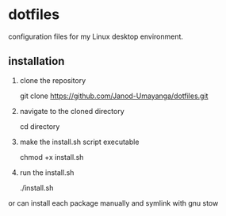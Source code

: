 # dotfiles
configuration files for my Linux desktop environment.

## installation
1. clone the repository

    git clone https://github.com/Janod-Umayanga/dotfiles.git

2. navigate to the cloned directory

    cd directory

3. make the install.sh script executable

    chmod +x install.sh

4. run the install.sh

    ./install.sh

or can install each package manually and symlink with gnu stow
